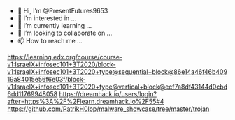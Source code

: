 - 👋 Hi, I’m @PresentFutures9653
- 👀 I’m interested in ...
- 🌱 I’m currently learning ...
- 💞️ I’m looking to collaborate on ...
- 📫 How to reach me ...

<!---
PresentFutures9653/PresentFutures9653 is a ✨ special ✨ repository because its `README.md` (this file) appears on your GitHub profile.
You can click the Preview link to take a look at your changes.
--->
https://learning.edx.org/course/course-v1:IsraelX+infosec101+3T2020/block-v1:IsraelX+infosec101+3T2020+type@sequential+block@86e14a46f46b40919a84015e56f6e03f/block-v1:IsraelX+infosec101+3T2020+type@vertical+block@ecf7a8df43144d0cbd6dd11769948058
https://dreamhack.io/users/login?after=https%3A%2F%2Flearn.dreamhack.io%2F55#4
https://github.com/PatrikH0lop/malware_showcase/tree/master/trojan
